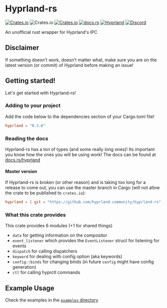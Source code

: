# Hyprland-rs

[![Crates.io](https://img.shields.io/crates/v/hyprland)](https://crates.io/crates/hyprland)
![Crates.io](https://img.shields.io/crates/d/hyprland)
[![Crates.io](https://img.shields.io/crates/l/hyprland)](https://www.gnu.org/licenses/gpl-3.0.html)
[![docs.rs](https://img.shields.io/docsrs/hyprland)](https://docs.rs/hyprland)
[![Hyprland](https://img.shields.io/badge/Made%20for-Hyprland-blue)](https://github.com/hyprwm/Hyprland)
[![Discord](https://img.shields.io/discord/1055990214411169892?label=discord)](https://discord.gg/zzWqvcKRMy)

An unofficial rust wrapper for Hyprland's IPC

## Disclaimer

If something doesn't work, doesn't matter what,
make sure you are on the latest version (or commit) of Hyprland before making an issue!

## Getting started!

Let's get started with Hyprland-rs!

### Adding to your project

Add the code below to the dependencies section of your Cargo.toml file!

```toml
hyprland = "0.3.6"
```

### Reading the docs

Hyprland-rs has a ton of types (and some really long ones)! Its important you know how the ones you will be using work!
The docs can be found at [docs.rs/hyprland](https://docs.rs/hyprland)

#### Master version

If Hyprland-rs is broken (or other reason) and is taking too long for a release to come out,
you can use the master branch in Cargo (will not allow the crate to be published to `crates.io`):

```toml
hyprland = { git = "https://github.com/hyprland-community/hyprland-rs", branch = "master" }
```

### What this crate provides

This crate provides 6 modules (+1 for shared things)

- `data` for getting information on the compositor
- `event_listener` which provides the `EventListener` struct for listening for events
- `dispatch` for calling dispatchers
- `keyword` for dealing with config option (aka keywords)
- `config::binds` for changing binds (in future `config` might have config generation)
- `ctl` for calling hyprctl commands

## Example Usage

Check the examples in the [`examples` directory](https://github.com/hyprland-community/hyprland-rs/tree/master/examples)
